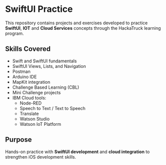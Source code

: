 # SwiftUI Practice

This repository contains projects and exercises developed to practice **SwiftUI**, **IOT** and **Cloud Services** concepts through the HackaTruck learning program.

## Skills Covered
- Swift and SwiftUI fundamentals  
- SwiftUI Views, Lists, and Navigation
- Postman
- Arduino IDE
- MapKit integration  
- Challenge Based Learning (CBL)  
- Mini Challenge projects  
- IBM Cloud tools:
  - Node-RED  
  - Speech to Text / Text to Speech  
  - Translate  
  - Watson Studio  
  - Watson IoT Platform 

## Purpose
Hands-on practice with **SwiftUI development** and **cloud integration** to strengthen iOS development skills.
